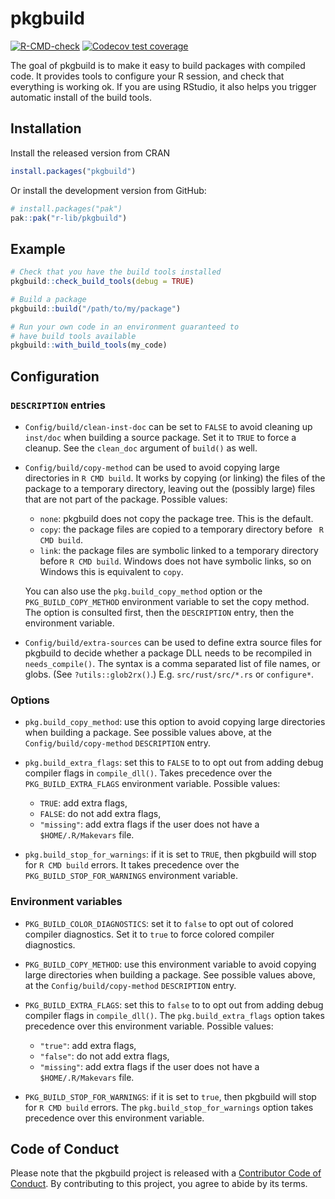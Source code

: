 # pkgbuild

<!-- badges: start -->
[![R-CMD-check](https://github.com/r-lib/pkgbuild/actions/workflows/R-CMD-check.yaml/badge.svg)](https://github.com/r-lib/pkgbuild/actions/workflows/R-CMD-check.yaml)
[![Codecov test coverage](https://codecov.io/gh/r-lib/pkgbuild/branch/main/graph/badge.svg)](https://app.codecov.io/gh/r-lib/pkgbuild?branch=main)
<!-- badges: end -->

The goal of pkgbuild is to make it easy to build packages with compiled code. It provides tools to configure your R session, and check that everything is working ok. If you are using RStudio, it also helps you trigger automatic install of the build tools.

## Installation

 Install the released version from CRAN
 
```r
install.packages("pkgbuild")
```

Or install the development version from GitHub:

```r
# install.packages("pak")
pak::pak("r-lib/pkgbuild")
```

## Example

``` r
# Check that you have the build tools installed
pkgbuild::check_build_tools(debug = TRUE)

# Build a package
pkgbuild::build("/path/to/my/package")

# Run your own code in an environment guaranteed to
# have build tools available
pkgbuild::with_build_tools(my_code)
```

## Configuration

### `DESCRIPTION` entries

* `Config/build/clean-inst-doc` can be set to `FALSE` to avoid cleaning up
  `inst/doc` when building a source package. Set it to `TRUE` to force a
  cleanup. See the `clean_doc` argument of `build()` as well.

* `Config/build/copy-method` can be used to avoid copying large directories
  in `R CMD build`. It works by copying (or linking) the files of the
  package to a temporary directory, leaving out the (possibly large) files
  that are not part of the package. Possible values:

  - `none`: pkgbuild does not copy the package tree. This is the default.
  - `copy`: the package files are copied to a temporary directory before
    ` R CMD build`.
  - `link`: the package files are symbolic linked to a temporary directory
    before `R CMD build`. Windows does not have symbolic links, so on Windows
    this is equivalent to `copy`.

  You can also use the `pkg.build_copy_method` option or the
  `PKG_BUILD_COPY_METHOD` environment variable to set the copy method.
  The option is consulted first, then the `DESCRIPTION` entry, then the
  environment variable.

* `Config/build/extra-sources` can be used to define extra source files for
  pkgbuild to decide whether a package DLL needs to be recompiled in
  `needs_compile()`. The syntax is a comma separated list of file names,
  or globs. (See `?utils::glob2rx()`.) E.g. `src/rust/src/*.rs` or `configure*`.

### Options

* `pkg.build_copy_method`: use this option to avoid copying large directories
  when building a package. See possible values above, at the
  `Config/build/copy-method` `DESCRIPTION` entry.

* `pkg.build_extra_flags`: set this to `FALSE` to to opt out from adding
  debug compiler flags in `compile_dll()`. Takes precedence over the
  `PKG_BUILD_EXTRA_FLAGS` environment variable. Possible values:

  - `TRUE`: add extra flags,
  - `FALSE`: do not add extra flags,
  - `"missing"`: add extra flags if the user does not have a
    `$HOME/.R/Makevars` file.

* `pkg.build_stop_for_warnings`: if it is set to `TRUE`, then pkgbuild will stop
  for `R CMD build` errors. It takes precedence over the
  `PKG_BUILD_STOP_FOR_WARNINGS` environment variable.

### Environment variables

* `PKG_BUILD_COLOR_DIAGNOSTICS`: set it to `false` to opt out of colored
  compiler diagnostics. Set it to `true` to force colored compiler
  diagnostics.

* `PKG_BUILD_COPY_METHOD`: use this environment variable to avoid copying
  large directories when building a package. See possible values above,
  at the `Config/build/copy-method` `DESCRIPTION` entry.

* `PKG_BUILD_EXTRA_FLAGS`: set this to `false` to to opt out from adding
  debug compiler flags in `compile_dll()`. The `pkg.build_extra_flags` option
  takes precedence over this environment variable. Possible values:

  - `"true"`: add extra flags,
  - `"false"`: do not add extra flags,
  - `"missing"`: add extra flags if the user does not have a
    `$HOME/.R/Makevars` file.

* `PKG_BUILD_STOP_FOR_WARNINGS`: if it is set to `true`, then pkgbuild will stop
  for `R CMD build` errors. The `pkg.build_stop_for_warnings` option takes
  precedence over this environment variable.

## Code of Conduct

Please note that the pkgbuild project is released with a
[Contributor Code of Conduct](https://r-lib.github.io/pkgbuild/CODE_OF_CONDUCT.html).
By contributing to this project, you agree to abide by its terms.
